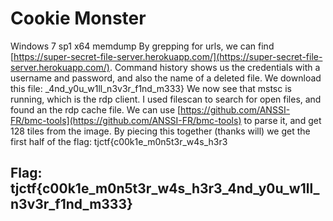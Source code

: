 # Cookie Monster

Windows 7 sp1 x64 memdump By grepping for urls, we can find [https://super-secret-file-server.herokuapp.com/](https://super-secret-file-server.herokuapp.com/).
Command history shows us the credentials with a username and password, and also the name of a deleted file.
We download this file: \_4nd\_y0u\_w1ll\_n3v3r\_f1nd\_m333} 
We now see that mstsc is running, which is the rdp client.
I used filescan to search for open files, and found an the rdp cache file.
We can use [https://github.com/ANSSI-FR/bmc-tools](https://github.com/ANSSI-FR/bmc-tools) to parse it, and get 128 tiles from the image.
By piecing this together \(thanks will\) we get the first half of the flag: tjctf{c00k1e\_m0n5t3r\_w4s\_h3r3

## Flag: tjctf{c00k1e\_m0n5t3r\_w4s\_h3r3\_4nd\_y0u\_w1ll\_n3v3r\_f1nd\_m333}

